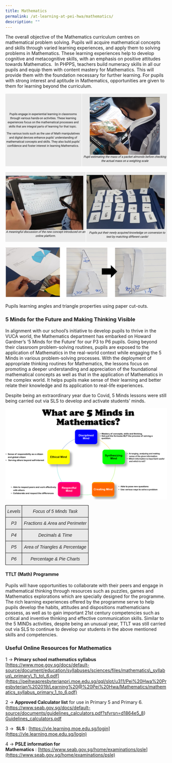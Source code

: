 ```yaml
---
title: Mathematics
permalink: /at-learning-at-pei-hwa/mathematics/
description: ""
---
```

The overall objective of the Mathematics curriculum centres on mathematical problem solving. Pupils will acquire mathematical concepts and skills through varied learning experiences, and apply them to solving problems in Mathematics. These learning experiences help to develop cognitive and metacognitive skills, with an emphasis on positive attitudes towards Mathematics.  In PHPPS, teachers build numeracy skills in all our pupils and equip them with content mastery for Mathematics. This will provide them with the foundation necessary for further learning. For pupils with strong interest and aptitude in Mathematics, opportunities are given to them for learning beyond the curriculum.

![](/images/math%201.png)

![](/images/math%202.png)

![](/images/math%204.png)

Pupils learning angles and triangle properties using paper cut-outs.

### 5 Minds for the Future and Making Thinking Visible

In alignment with our school’s initiative to develop pupils to thrive in the VUCA world, the Mathematics department has embarked on Howard Gardner’s ‘5 Minds for the Future’ for our P3 to P6 pupils. Going beyond their classroom problem-solving routines, pupils are exposed to the application of Mathematics in the real-world context while engaging the 5 Minds in various problem-solving processes. With the deployment of appropriate thinking routines for Mathematics, the lessons focus on promoting a deeper understanding and appreciation of the foundational mathematical concepts as well as that in the application of Mathematics in the complex world. It helps pupils make sense of their learning and better relate their knowledge and its application to real-life experiences. 

Despite being an extraordinary year due to Covid, 5 Minds lessons were still being carried out via SLS to develop and activate students’ minds.

![](/images/math%205.png)

<style type="text/css">
.tg  {border-collapse:collapse;border-spacing:0;}
.tg td{border-color:black;border-style:solid;border-width:1px;font-family:Arial, sans-serif;font-size:14px;
  overflow:hidden;padding:10px 5px;word-break:normal;}
.tg th{border-color:black;border-style:solid;border-width:1px;font-family:Arial, sans-serif;font-size:14px;
  font-weight:normal;overflow:hidden;padding:10px 5px;word-break:normal;}
.tg .tg-w1y3{background-color:#EAEAEA;color:#222;font-style:italic;text-align:center;vertical-align:top}
</style>
<table class="tg">
<thead>
  <tr>
    <th class="tg-w1y3">Levels</th>
    <th class="tg-w1y3">Focus of 5 Minds Task</th>
  </tr>
</thead>
<tbody>
  <tr>
    <td class="tg-w1y3">P3</td>
    <td class="tg-w1y3">Fractions &amp; Area and Perimeter</td>
  </tr>
  <tr>
    <td class="tg-w1y3">P4</td>
    <td class="tg-w1y3">Decimals &amp; Time</td>
  </tr>
  <tr>
    <td class="tg-w1y3">P5</td>
    <td class="tg-w1y3">Area of Triangles &amp; Percentage</td>
  </tr>
  <tr>
    <td class="tg-w1y3">P6</td>
    <td class="tg-w1y3">Percentage &amp; Pie Charts</td>
  </tr>
</tbody>
</table>

#### **TTLT (Math) Programme**

Pupils will have opportunities to collaborate with their peers and engage in mathematical thinking through resources such as puzzles, games and Mathematics explorations which are specially designed for the programme. The rich learning experiences offered by the programme serve to help pupils develop the habits, attitudes and dispositions mathematicians possess, as well as to gain important 21st century competencies such as critical and inventive thinking and effective communication skills. Similar to the 5 MINDs activities, despite being an unusual year, TTLT was still carried out via SLS to continue to develop our students in the above mentioned skills and competencies.  

  

  

### Useful Online Resources for Mathematics

1 → **Primary school mathematics syllabus**
[https://www.moe.gov.sg/docs/default-source/document/education/syllabuses/sciences/files/mathematics\_syllabus\_primary\_1\_to\_6.pdf](https://peihwapresbyterianpri.moe.edu.sg/qql/slot/u311/Pei%20Hwa%20Presbyterian%202019/Learning%20@%20Pei%20Hwa/Mathematics/mathematics_syllabus_primary_1_to_6.pdf)

  

2 → **Approved Calculator list** for use in Primary 5 and Primary 6. (https://www.seab.gov.sg/docs/default-source/documents/guidelines_calculators.pdf?sfvrsn=d1864e5_8) [Guidelines_calculators.pdf](https://www.seab.gov.sg/docs/default-source/documents/guidelines_calculators.pdf?sfvrsn=d1864e5_8)   

  

3 →  **SLS** : [https://vle.learning.moe.edu.sg/login](https://vle.learning.moe.edu.sg/login)

  

4 → **PSLE information for Mathematics** : [https://www.seab.gov.sg/home/examinations/psle](https://www.seab.gov.sg/home/examinations/psle)